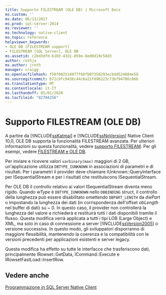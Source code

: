 ```yaml
---
title: Supporto FILESTREAM (OLE DB) | Microsoft Docs
ms.custom: ''
ms.date: 06/13/2017
ms.prod: sql-server-2014
ms.reviewer: ''
ms.technology: native-client
ms.topic: reference
helpviewer_keywords:
- OLE DB [FILESTREAM support]
- FILESTREAM [SQL Server], OLE DB
ms.assetid: c2bd3dfd-6103-43d1-859e-8ed8d19c58d3
author: rothja
ms.author: jroth
manager: craigg
ms.openlocfilehash: f50f002514977f60fb07358293ecbdd524884e58
ms.sourcegitcommit: b72c9fc9436c44c6a21fd96223c73bf94706c06b
ms.translationtype: MT
ms.contentlocale: it-IT
ms.lasthandoff: 05/01/2020
ms.locfileid: "82704256"
---
```

# <a name="filestream-support-ole-db"></a>Supporto FILESTREAM (OLE DB)
  A partire da [!INCLUDE[ssKatmai](../../../includes/sskatmai-md.md)] e [!INCLUDE[ssNoVersion](../../../includes/ssnoversion-md.md)] Native Client 10,0, OLE DB supporta la funzionalità FILESTREAM avanzata. Per ulteriori informazioni su questa funzionalità, vedere [supporto FILESTREAM](../features/filestream-support.md). Per gli esempi, vedere [FILESTREAM e OLE DB](../../native-client-ole-db-how-to/filestream/filestream-and-ole-db.md).  
  
 Per inviare e ricevere valori `varbinary(max)` maggiori di 2 GB, un'applicazione utilizza `DBTYPE_IUNKNOWN` in associazioni di parametri e di risultati. Per i parametri il provider deve chiamare IUnknown::QueryInterface per ISequentialStream e per i risultati che restituiscono ISequentialStream.  
  
 Per OLE DB il controllo relativo ai valori ISequentialStream diventa meno rigido. Quando *wType* è `DBTYPE_IUNKNOWN` nello `DBBINDING` struct, il controllo della lunghezza può essere disabilitato omettendo `DBPART_LENGTH` da *dwPart* o impostando la lunghezza dei dati (in corrispondenza dell'offset *obLength* nel buffer di dati) su ~ 0. In questo caso, il provider non controllerà la lunghezza del valore e richiederà e restituirà tutti i dati disponibili tramite il flusso. Questa modifica verrà applicata a tutti i tipi LOB (Large Object) e XML, ma solo in caso di connessione a server [!INCLUDE[ssVersion2005](../../../includes/ssversion2005-md.md)] o versione successiva. In questo modo, gli sviluppatori disporranno di maggiore flessibilità, mantenendo la coerenza e la compatibilità con le versioni precedenti per applicazioni esistenti e server legacy.  
  
 Questa modifica ha effetto su tutte le interfacce che trasferiscono dati, principalmente IRowset::GetData, ICommand::Execute e IRowsetFastLoad::InsertRow.  
  
## <a name="see-also"></a>Vedere anche  
 [Programmazione in SQL Server Native Client](../sql-server-native-client-programming.md)  
  
  
